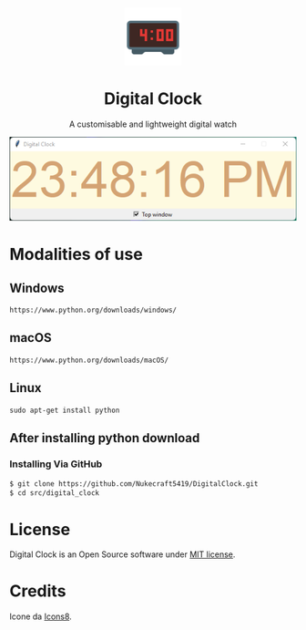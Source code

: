 <div align="center">
<img src="https://raw.githubusercontent.com/Nukecraft5419/DigitalClock/main/images/digital-clock-logo.png" width="20%">

# Digital Clock

A customisable and lightweight digital watch

<img src="https://raw.githubusercontent.com/Nukecraft5419/DigitalClock/main/images/digital-clock.png">
</div>

# Modalities of use

<h2>Windows</h2>

```
https://www.python.org/downloads/windows/
```

<h2>macOS</h2>

```
https://www.python.org/downloads/macOS/
```

<h2>Linux</h2>

```
sudo apt-get install python
```

<h2>After installing python download</h2>

<h3>Installing Via GitHub</h3>

```
$ git clone https://github.com/Nukecraft5419/DigitalClock.git
$ cd src/digital_clock
```

# License

Digital Clock is an Open Source software under [MIT license][license].

# Credits

Icone da [Icons8][icons8].

[license]: ./LICENSE
[icons8]: https://icons8.com/
